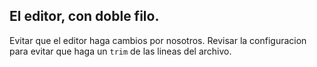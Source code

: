 ##  El editor, con doble filo.

Evitar que el editor haga cambios por nosotros. Revisar la configuracion para evitar que haga un `trim` de las lineas del archivo.
